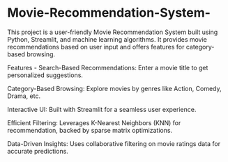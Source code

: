 # Movie-Recommendation-System-
This project is a user-friendly Movie Recommendation System built using Python, Streamlit, and machine learning algorithms. It provides movie recommendations based on user input and offers features for category-based browsing.

Features -
Search-Based Recommendations: Enter a movie title to get personalized suggestions.

Category-Based Browsing: Explore movies by genres like Action, Comedy, Drama, etc.

Interactive UI: Built with Streamlit for a seamless user experience.

Efficient Filtering: Leverages K-Nearest Neighbors (KNN) for recommendation, backed by sparse matrix optimizations.

Data-Driven Insights: Uses collaborative filtering on movie ratings data for accurate predictions.
